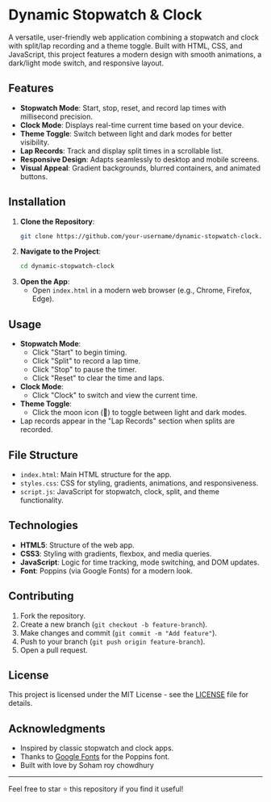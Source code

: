 # Dynamic Stopwatch & Clock

A versatile, user-friendly web application combining a stopwatch and clock with split/lap recording and a theme toggle. Built with HTML, CSS, and JavaScript, this project features a modern design with smooth animations, a dark/light mode switch, and responsive layout.

## Features
- **Stopwatch Mode**: Start, stop, reset, and record lap times with millisecond precision.
- **Clock Mode**: Displays real-time current time based on your device.
- **Theme Toggle**: Switch between light and dark modes for better visibility.
- **Lap Records**: Track and display split times in a scrollable list.
- **Responsive Design**: Adapts seamlessly to desktop and mobile screens.
- **Visual Appeal**: Gradient backgrounds, blurred containers, and animated buttons.

## Installation
1. **Clone the Repository**:
   ```bash
   git clone https://github.com/your-username/dynamic-stopwatch-clock.git
   ```
2. **Navigate to the Project**:
   ```bash
   cd dynamic-stopwatch-clock
   ```
3. **Open the App**:
   - Open `index.html` in a modern web browser (e.g., Chrome, Firefox, Edge).

## Usage
- **Stopwatch Mode**:
  - Click "Start" to begin timing.
  - Click "Split" to record a lap time.
  - Click "Stop" to pause the timer.
  - Click "Reset" to clear the time and laps.
- **Clock Mode**:
  - Click "Clock" to switch and view the current time.
- **Theme Toggle**:
  - Click the moon icon (🌙) to toggle between light and dark modes.
- Lap records appear in the "Lap Records" section when splits are recorded.

## File Structure
- `index.html`: Main HTML structure for the app.
- `styles.css`: CSS for styling, gradients, animations, and responsiveness.
- `script.js`: JavaScript for stopwatch, clock, split, and theme functionality.

## Technologies
- **HTML5**: Structure of the web app.
- **CSS3**: Styling with gradients, flexbox, and media queries.
- **JavaScript**: Logic for time tracking, mode switching, and DOM updates.
- **Font**: Poppins (via Google Fonts) for a modern look.

## Contributing
1. Fork the repository.
2. Create a new branch (`git checkout -b feature-branch`).
3. Make changes and commit (`git commit -m "Add feature"`).
4. Push to your branch (`git push origin feature-branch`).
5. Open a pull request.

## License
This project is licensed under the MIT License - see the [LICENSE](LICENSE) file for details.

## Acknowledgments
- Inspired by classic stopwatch and clock apps.
- Thanks to [Google Fonts](https://fonts.google.com) for the Poppins font.
- Built with love by Soham roy chowdhury

---
Feel free to star ⭐ this repository if you find it useful!
